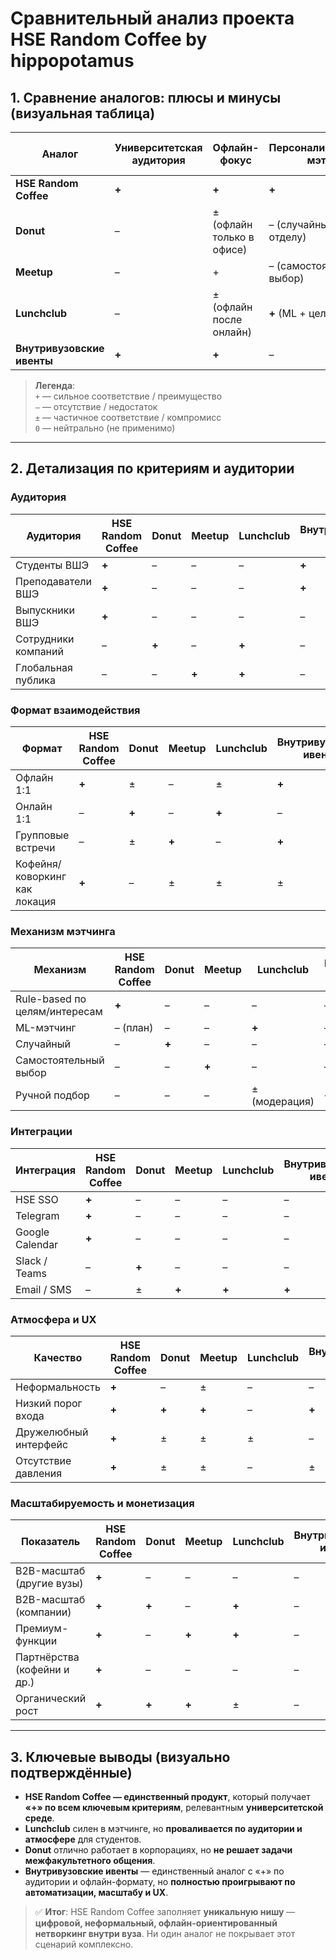 # Сравнительный анализ проекта HSE Random Coffee by hippopotamus

## 1. Сравнение аналогов: плюсы и минусы (визуальная таблица)

| Аналог | Университетская аудитория | Офлайн-фокус | Персонализированный мэтчинг | Интеграция с экосистемой | Неформальная атмосфера | Масштабируемость | Коммерческая модель |
|--------|---------------------------|--------------|------------------------------|---------------------------|------------------------|------------------|---------------------|
| **HSE Random Coffee** | **+** | **+** | **+** | **+** | **+** | **+** | **+** |
| **Donut** | – | ± (офлайн только в офисе) | – (случайный/по отделу) | + (Slack/Teams) | – (корпоративная) | + | + |
| **Meetup** | – | + | – (самостоятельный выбор) | – | ± (зависит от события) | + | + |
| **Lunchclub** | – | ± (офлайн после онлайн) | **+** (ML + цели) | – | – (профессиональная) | ± | + |
| **Внутривузовские ивенты** | **+** | **+** | – | – | – | – | – |

> **Легенда**:  
> `+` — сильное соответствие / преимущество  
> `–` — отсутствие / недостаток  
> `±` — частичное соответствие / компромисс  
> `0` — нейтрально (не применимо)

---

## 2. Детализация по критериям и аудитории

### Аудитория

| Аудитория | HSE Random Coffee | Donut | Meetup | Lunchclub | Внутривузовские ивенты |
|----------|-------------------|-------|--------|-----------|------------------------|
| Студенты ВШЭ | **+** | – | – | – | **+** |
| Преподаватели ВШЭ | **+** | – | – | – | **+** |
| Выпускники ВШЭ | **+** | – | – | – | – |
| Сотрудники компаний | – | **+** | – | **+** | – |
| Глобальная публика | – | – | **+** | **+** | – |

### Формат взаимодействия

| Формат | HSE Random Coffee | Donut | Meetup | Lunchclub | Внутривузовские ивенты |
|--------|-------------------|-------|--------|-----------|------------------------|
| Офлайн 1:1 | **+** | ± | – | ± | **+** |
| Онлайн 1:1 | – | **+** | – | **+** | – |
| Групповые встречи | – | ± | **+** | – | **+** |
| Кофейня/коворкинг как локация | **+** | – | ± | ± | ± |

### Механизм мэтчинга

| Механизм | HSE Random Coffee | Donut | Meetup | Lunchclub | Внутривузовские ивенты |
|--------|-------------------|-------|--------|-----------|------------------------|
| Rule-based по целям/интересам | **+** | – | – | – | – |
| ML-мэтчинг | – (план) | – | – | **+** | – |
| Случайный | – | **+** | – | – | – |
| Самостоятельный выбор | – | – | **+** | – | – |
| Ручной подбор | – | – | – | ± (модерация) | **+** |

### Интеграции

| Интеграция | HSE Random Coffee | Donut | Meetup | Lunchclub | Внутривузовские ивенты |
|-----------|-------------------|-------|--------|-----------|------------------------|
| HSE SSO | **+** | – | – | – | – |
| Telegram | **+** | – | – | – | – |
| Google Calendar | **+** | – | – | – | – |
| Slack / Teams | – | **+** | – | – | – |
| Email / SMS | – | ± | **+** | **+** | **+** |

### Атмосфера и UX

| Качество | HSE Random Coffee | Donut | Meetup | Lunchclub | Внутривузовские ивенты |
|--------|-------------------|-------|--------|-----------|------------------------|
| Неформальность | **+** | – | ± | – | – |
| Низкий порог входа | **+** | **+** | **+** | – | **+** |
| Дружелюбный интерфейс | **+** | ± | ± | ± | – |
| Отсутствие давления | **+** | ± | ± | – | ± |

### Масштабируемость и монетизация

| Показатель | HSE Random Coffee | Donut | Meetup | Lunchclub | Внутривузовские ивенты |
|-----------|-------------------|-------|--------|-----------|------------------------|
| B2B-масштаб (другие вузы) | **+** | – | – | – | – |
| B2B-масштаб (компании) | **+** | **+** | – | **+** | – |
| Премиум-функции | **+** | – | **+** | **+** | – |
| Партнёрства (кофейни и др.) | **+** | – | – | – | – |
| Органический рост | **+** | **+** | **+** | ± | – |

---

## 3. Ключевые выводы (визуально подтверждённые)

- **HSE Random Coffee — единственный продукт**, который получает **«+» по всем ключевым критериям**, релевантным **университетской среде**.
- **Lunchclub** силен в мэтчинге, но **проваливается по аудитории и атмосфере** для студентов.
- **Donut** отлично работает в корпорациях, но **не решает задачи межфакультетного общения**.
- **Внутривузовские ивенты** — единственный аналог с «+» по аудитории и офлайн-формату, но **полностью проигрывают по автоматизации, масштабу и UX**.

> ✅ **Итог**: HSE Random Coffee заполняет **уникальную нишу** — **цифровой, неформальный, офлайн-ориентированный нетворкинг внутри вуза**. Ни один аналог не покрывает этот сценарий комплексно.